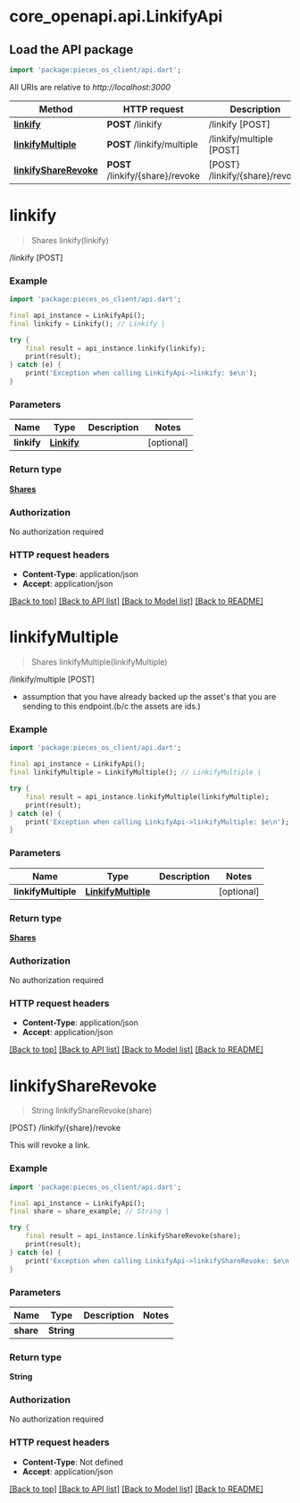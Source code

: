 # core_openapi.api.LinkifyApi

## Load the API package
```dart
import 'package:pieces_os_client/api.dart';
```

All URIs are relative to *http://localhost:3000*

Method | HTTP request | Description
------------- | ------------- | -------------
[**linkify**](LinkifyApi.md#linkify) | **POST** /linkify | /linkify [POST]
[**linkifyMultiple**](LinkifyApi.md#linkifymultiple) | **POST** /linkify/multiple | /linkify/multiple [POST]
[**linkifyShareRevoke**](LinkifyApi.md#linkifysharerevoke) | **POST** /linkify/{share}/revoke | [POST} /linkify/{share}/revoke


# **linkify**
> Shares linkify(linkify)

/linkify [POST]



### Example
```dart
import 'package:pieces_os_client/api.dart';

final api_instance = LinkifyApi();
final linkify = Linkify(); // Linkify | 

try {
    final result = api_instance.linkify(linkify);
    print(result);
} catch (e) {
    print('Exception when calling LinkifyApi->linkify: $e\n');
}
```

### Parameters

Name | Type | Description  | Notes
------------- | ------------- | ------------- | -------------
 **linkify** | [**Linkify**](Linkify.md)|  | [optional] 

### Return type

[**Shares**](Shares.md)

### Authorization

No authorization required

### HTTP request headers

 - **Content-Type**: application/json
 - **Accept**: application/json

[[Back to top]](#) [[Back to API list]](../README.md#documentation-for-api-endpoints) [[Back to Model list]](../README.md#documentation-for-models) [[Back to README]](../README.md)

# **linkifyMultiple**
> Shares linkifyMultiple(linkifyMultiple)

/linkify/multiple [POST]

- assumption that you have already backed up the asset's that you are sending to this endpoint.(b/c the assets are ids.)

### Example
```dart
import 'package:pieces_os_client/api.dart';

final api_instance = LinkifyApi();
final linkifyMultiple = LinkifyMultiple(); // LinkifyMultiple | 

try {
    final result = api_instance.linkifyMultiple(linkifyMultiple);
    print(result);
} catch (e) {
    print('Exception when calling LinkifyApi->linkifyMultiple: $e\n');
}
```

### Parameters

Name | Type | Description  | Notes
------------- | ------------- | ------------- | -------------
 **linkifyMultiple** | [**LinkifyMultiple**](LinkifyMultiple.md)|  | [optional] 

### Return type

[**Shares**](Shares.md)

### Authorization

No authorization required

### HTTP request headers

 - **Content-Type**: application/json
 - **Accept**: application/json

[[Back to top]](#) [[Back to API list]](../README.md#documentation-for-api-endpoints) [[Back to Model list]](../README.md#documentation-for-models) [[Back to README]](../README.md)

# **linkifyShareRevoke**
> String linkifyShareRevoke(share)

[POST} /linkify/{share}/revoke

This will revoke a link.

### Example
```dart
import 'package:pieces_os_client/api.dart';

final api_instance = LinkifyApi();
final share = share_example; // String | 

try {
    final result = api_instance.linkifyShareRevoke(share);
    print(result);
} catch (e) {
    print('Exception when calling LinkifyApi->linkifyShareRevoke: $e\n');
}
```

### Parameters

Name | Type | Description  | Notes
------------- | ------------- | ------------- | -------------
 **share** | **String**|  | 

### Return type

**String**

### Authorization

No authorization required

### HTTP request headers

 - **Content-Type**: Not defined
 - **Accept**: application/json

[[Back to top]](#) [[Back to API list]](../README.md#documentation-for-api-endpoints) [[Back to Model list]](../README.md#documentation-for-models) [[Back to README]](../README.md)

